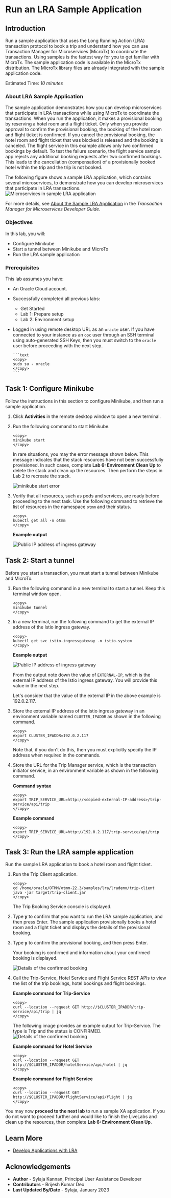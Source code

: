 # Run an LRA Sample Application

## Introduction

Run a sample application that uses the Long Running Action (LRA) transaction protocol to book a trip and understand how you can use Transaction Manager for Microservices (MicroTx) to coordinate the transactions. Using samples is the fastest way for you to get familiar with MicroTx.
The sample application code is available in the MicroTx distribution. The MicroTx library files are already integrated with the sample application code.

Estimated Time: *10 minutes*

### About LRA Sample Application

The sample application demonstrates how you can develop microservices that participate in LRA transactions while using MicroTx to coordinate the transactions. When you run the application, it makes a provisional booking by reserving a hotel room and a flight ticket. Only when you provide approval to confirm the provisional booking, the booking of the hotel room and flight ticket is confirmed. If you cancel the provisional booking, the hotel room and flight ticket that was blocked is released and the booking is canceled. The flight service in this example allows only two confirmed bookings by default. To test the failure scenario, the flight service sample app rejects any additional booking requests after two confirmed bookings. This leads to the cancellation (compensation) of a provisionally booked hotel within the trip and the trip is not booked.

The following figure shows a sample LRA application, which contains several microservices, to demonstrate how you can develop microservices that participate in LRA transactions.
![Microservices in sample LRA application](./images/lra-sample-app.png)

For more details, see [About the Sample LRA Application](https://docs.oracle.com/en/database/oracle/transaction-manager-for-microservices/22.3/tmmdg/set-sample-applications.html#GUID-C5332159-BD13-4210-A02E-475107919FD9) in the *Transaction Manager for Microservices Developer Guide*.

### Objectives

In this lab, you will:

* Configure Minikube
* Start a tunnel between Minikube and MicroTx
* Run the LRA sample application

### Prerequisites

This lab assumes you have:

* An Oracle Cloud account.
* Successfully completed all previous labs:
  * Get Started
  * Lab 1: Prepare setup
  * Lab 2: Environment setup
* Logged in using remote desktop URL as an `oracle` user. If you have connected to your instance as an `opc` user through an SSH terminal using auto-generated SSH Keys, then you must switch to the `oracle` user before proceeding with the next step.

      ```text
      <copy>
      sudo su - oracle
      </copy>
      ```

## Task 1: Configure Minikube

Follow the instructions in this section to configure Minikube, and then run a sample application.

1. Click **Activities** in the remote desktop window to open a new terminal.

2. Run the following command to start Minikube.

    ```text
    <copy>
    minikube start
    </copy>
    ```

   In rare situations, you may the error message shown below. This message indicates that the stack resources have not been successfully provisioned. In such cases, complete **Lab 6: Environment Clean Up** to delete the stack and clean up the resources. Then perform the steps in Lab 2 to recreate the stack.

   ![minikube start error](./images/minikube-start-error.png)

3. Verify that all resources, such as pods and services, are ready before proceeding to the next task. Use the following command to retrieve the list of resources in the namespace `otmm` and their status.

    ```text
    <copy>
    kubectl get all -n otmm
    </copy>
    ```

    **Example output**

   ![Public IP address of ingress gateway](./images/get-all-resources-ready.png)

## Task 2: Start a tunnel

Before you start a transaction, you must start a tunnel between Minikube and MicroTx.

1. Run the following command in a new terminal to start a tunnel. Keep this terminal window open.

    ```text
    <copy>
    minikube tunnel
    </copy>
    ```

2. In a new terminal, run the following command to get the external IP address of the Istio ingress gateway.

    ```text
    <copy>
    kubectl get svc istio-ingressgateway -n istio-system
    </copy>
    ```

    **Example output**

    ![Public IP address of ingress gateway](./images/ingress-gateway-ip-address.png)

    From the output note down the value of `EXTERNAL-IP`, which is the external IP address of the Istio ingress gateway. You will provide this value in the next step.

    Let's consider that the value of the external IP in the above example is 192.0.2.117.

3. Store the external IP address of the Istio ingress gateway in an environment variable named `CLUSTER_IPADDR` as shown in the following command.

    ```text
    <copy>
    export CLUSTER_IPADDR=192.0.2.117
    </copy>
    ```

    Note that, if you don't do this, then you must explicitly specify the IP address when required in the commands.

4. Store the URL for the Trip Manager service, which is the transaction initiator service, in an environment variable as shown in the following command.

    **Command syntax**

    ```text
   <copy>
    export TRIP_SERVICE_URL=http://<copied-external-IP-address>/trip-service/api/trip
   </copy>
    ```

    **Example command**

    ```text
    <copy>
    export TRIP_SERVICE_URL=http://192.0.2.117/trip-service/api/trip
    </copy>
    ```

## Task 3: Run the LRA sample application

Run the sample LRA application to book a hotel room and flight ticket.

1. Run the Trip Client application.

    ```text
    <copy>
    cd /home/oracle/OTMM/otmm-22.3/samples/lra/lrademo/trip-client
    java -jar target/trip-client.jar
    </copy>
    ```

    The Trip Booking Service console is displayed.

2. Type **y** to confirm that you want to run the LRA sample application, and then press Enter.
The sample application provisionally books a hotel room and a flight ticket and displays the details of the provisional booking.

3. Type **y** to confirm the provisional booking, and then press Enter.

    Your booking is confirmed and information about your confirmed booking is displayed.

   ![Details of the confirmed booking](./images/lra-confirmation.png)

4. Call the Trip-Service, Hotel Service and Flight Service REST APIs to view the list of the trip bookings, hotel bookings and flight bookings.

   **Example command for Trip-Service**

    ```text
    <copy>
    curl --location --request GET http://$CLUSTER_IPADDR/trip-service/api/trip | jq
    </copy>
    ```

   The following image provides an example output for Trip-Service. The type is Trip and the status is CONFIRMED.
![Details of the confirmed booking](./images/trip-confirmation-json.png)

   **Example command for Hotel Service**

    ```text
    <copy>
    curl --location --request GET http://$CLUSTER_IPADDR/hotelService/api/hotel | jq
    </copy>
    ```

   **Example command for Flight Service**

    ```text
    <copy>
    curl --location --request GET http://$CLUSTER_IPADDR/flightService/api/flight | jq
    </copy>
    ```

You may now **proceed to the next lab** to run a sample XA application. If you do not want to proceed further and would like to finish the LiveLabs and clean up the resources, then complete **Lab 6: Environment Clean Up**.

## Learn More

* [Develop Applications with LRA](https://doc.oracle.com/en/database/oracle/transaction-manager-for-microservices/22.3/tmmdg/develop-lra-applications.html#GUID-63827BB6-7993-40B5-A753-AC42DE97F6F4)

## Acknowledgements

* **Author** - Sylaja Kannan, Principal User Assistance Developer
* **Contributors** - Brijesh Kumar Deo
* **Last Updated By/Date** - Sylaja, January 2023
